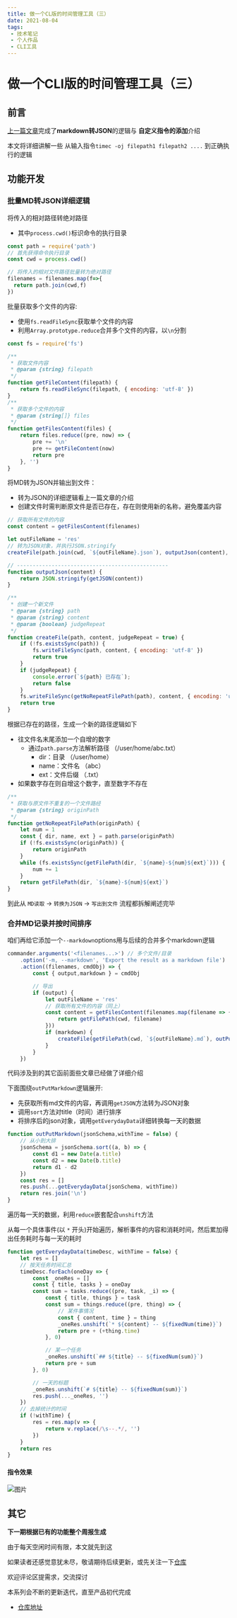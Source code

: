 ```yaml
---
title: 做一个CL版的时间管理工具（三）
date: 2021-08-04
tags:
 - 技术笔记
 - 个人作品
 - CLI工具
---
```

# 做一个CLI版的时间管理工具（三）

## 前言
[上一篇文章](./time-tools-2.md)完成了**markdown转JSON**的逻辑与 **自定义指令的添加**介绍

本文将详细讲解一些 从输入指令`timec -oj filepath1 filepath2 ....` 到正确执行的逻辑

## 功能开发
### 批量MD转JSON详细逻辑
将传入的相对路径转绝对路径
* 其中`process.cwd()`标识命令的执行目录
```js
const path = require('path')
// 首先获得命令执行目录
const cwd = process.cwd()

// 将传入的相对文件路径批量转为绝对路径
filenames = filenames.map(f=>{
  return path.join(cwd,f)
})
```

批量获取多个文件的内容:
* 使用`fs.readFileSync`获取单个文件的内容
* 利用`Array.prototype.reduce`合并多个文件的内容，以`\n`分割
```js
const fs = require('fs')

/**
 * 获取文件内容
 * @param {string} filepath 
 */
function getFileContent(filepath) {
    return fs.readFileSync(filepath, { encoding: 'utf-8' })
}
/**
 * 获取多个文件的内容
 * @param {string[]} files 
 */
function getFilesContent(files) {
    return files.reduce((pre, now) => {
        pre += '\n'
        pre += getFileContent(now)
        return pre
    }, '')
}
```
将MD转为JSON并输出到文件：
* 转为JSON的详细逻辑看上一篇文章的介绍
* 创建文件时需判断原文件是否已存在，存在则使用新的名称，避免覆盖内容

```js
// 获取所有文件的内容
const content = getFilesContent(filenames)

let outFileName = 'res'
// 转为JSON对象，并执行JSON.stringify
createFile(path.join(cwd, `${outFileName}.json`), outputJson(content), false)

// ------------------------------------------------
function outputJson(content) {
    return JSON.stringify(getJSON(content))
}

/**
 * 创建一个新文件
 * @param {string} path 
 * @param {string} content 
 * @param {boolean} judgeRepeat
 */
function createFile(path, content, judgeRepeat = true) {
    if (!fs.existsSync(path)) {
        fs.writeFileSync(path, content, { encoding: 'utf-8' })
        return true
    }
    if (judgeRepeat) {
        console.error(`${path} 已存在`);
        return false
    }
    fs.writeFileSync(getNoRepeatFilePath(path), content, { encoding: 'utf-8' })
    return true
}
```
根据已存在的路径，生成一个新的路径逻辑如下
* 往文件名末尾添加一个自增的数字
  * 通过`path.parse`方法解析路径 （/user/home/abc.txt）
    * dir：目录 （/user/home）
    * name：文件名 （abc）
    * ext：文件后缀 （.txt）
* 如果数字存在则自增这个数字，直至数字不存在

```js
/**
 * 获取与原文件不重复的一个文件路经
 * @param {string} originPath 
 */
function getNoRepeatFilePath(originPath) {
    let num = 1
    const { dir, name, ext } = path.parse(originPath)
    if (!fs.existsSync(originPath)) {
        return originPath
    }
    while (fs.existsSync(getFilePath(dir, `${name}-${num}${ext}`))) {
        num += 1
    }
    return getFilePath(dir, `${name}-${num}${ext}`)
}
```

到此从 `MD读取` -> `转换为JSON` -> `写出到文件` 流程都拆解阐述完毕

### 合并MD记录并按时间排序
咱们再给它添加一个`--markdown`options用与后续的合并多个markdown逻辑

```js
commander.arguments('<filenames...>') // 多个文件/目录
    .option('-m, --markdown', 'Export the result as a markdown file')
    .action((filenames, cmdObj) => {
        const { output,markdown } = cmdObj

        // 导出
        if (output) {
            let outFileName = 'res'
            // 获取所有文件的内容（同上）
            const content = getFilesContent(filenames.map(filename => {
                return getFilePath(cwd, filename)
            }))
            if (markdown) {
                createFile(getFilePath(cwd, `${outFileName}.md`), outPutMarkdown(getJSON(content),time), false)
            }
        }
    })
```
代码涉及到的其它函前面些文章已经做了详细介绍

下面围绕`outPutMarkdown`逻辑展开:
* 先获取所有md文件的内容，再调用`getJSON`方法转为JSON对象
* 调用`sort`方法对title（时间）进行排序
* 将排序后的json对象，调用`getEverydayData`详细转换每一天的数据

```js
function outPutMarkdown(jsonSchema,withTime = false) {
    // 从小到大排
    jsonSchema = jsonSchema.sort((a, b) => {
        const d1 = new Date(a.title)
        const d2 = new Date(b.title)
        return d1 - d2
    })
    const res = []
    res.push(...getEverydayData(jsonSchema, withTime))
    return res.join('\n')
}
```

遍历每一天的数据，利用`reduce`嵌套配合`unshift`方法

从每一个具体事件(以 `*` 开头)开始遍历，解析事件的内容和消耗时间，然后累加得出任务耗时与每一天的耗时
```js
function getEverydayData(timeDesc, withTime = false) {
    let res = []
    // 按天任务时间汇总
    timeDesc.forEach(oneDay => {
        const _oneRes = []
        const { title, tasks } = oneDay
        const sum = tasks.reduce((pre, task, _i) => {
            const { title, things } = task
            const sum = things.reduce((pre, thing) => {
                // 某件事情况
                const { content, time } = thing
                _oneRes.unshift(`* ${content} -- ${fixedNum(time)}`)
                return pre + (+thing.time)
            }, 0)

            // 某一个任务
            _oneRes.unshift(`## ${title} -- ${fixedNum(sum)}`)
            return pre + sum
        }, 0)

        // 一天的标题
        _oneRes.unshift(`# ${title} -- ${fixedNum(sum)}`)
        res.push(..._oneRes, '')
    })
    // 去掉统计的时间
    if (!withTime) {
        res = res.map(v => {
            return v.replace(/\s--.*/, '')
        })
    }
    return res
}
```

#### 指令效果

![图片](https://img.cdn.sugarat.top/mdImg/MTYyODA4ODA3Mzk5Mg==628088073992)

## 其它
**下一期根据已有的功能整个周报生成**

由于每天空闲时间有限，本文就先到这

如果读者还感觉意犹未尽，敬请期待后续更新，或先关注一下[仓库](https://github.com/ATQQ/time-control)

欢迎评论区提需求，交流探讨

本系列会不断的更新迭代，直至产品初代完成

* [仓库地址](https://github.com/ATQQ/time-control)

<comment/>